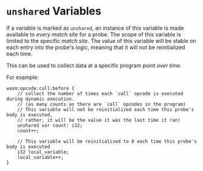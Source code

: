 # `unshared` Variables #

If a variable is marked as `unshared`, an instance of this variable is made available to _every match site_ for a probe.
The scope of this variable is limited to the specific _match site_.
The value of this variable will be stable on each entry into the probe's logic, meaning that it will not be reinitialized each time.

This can be used to collect data at a specific program point _over time_.

For example:
```
wasm:opcode:call:before {
    // collect the number of times each `call` opcode is executed during dynamic execution.
    // (as many counts as there are `call` opcodes in the program)
    // This variable will not be reinitialized each time this probe's body is executed,
    // rather, it will be the value it was the last time it ran!
    unshared var count: i32;
    count++;
    
    // This variable will be reinitialized to 0 each time this probe's body is executed
    i32 local_variable;
    local_variable++;
}
```
